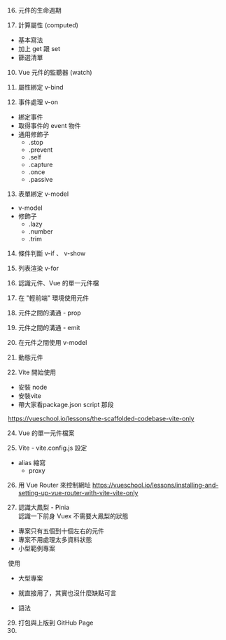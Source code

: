 
16. 元件的生命週期


9. 計算屬性 (computed)
  - 基本寫法
  - 加上 get 跟 set
  - 篩選清單

10. Vue 元件的監聽器 (watch)


11. 屬性綁定 v-bind

12. 事件處理 v-on
  - 綁定事件
  - 取得事件的 event 物件
  - 通用修飾子
    - .stop
    - .prevent
    - .self
    - .capture
    - .once
    - .passive

13. 表單綁定 v-model
  - v-model
  - 修飾子
    - .lazy
    - .number
    - .trim

14. 條件判斷 v-if 、 v-show

15. 列表渲染 v-for



17. 認識元件、Vue 的單一元件檔

18. 在 "輕前端" 環境使用元件

19. 元件之間的溝通 - prop

20. 元件之間的溝通 - emit

21. 在元件之間使用 v-model

22. 動態元件

23. Vite 開始使用
 - 安裝 node
 - 安裝vite
 - 帶大家看package.json script 那段

 https://vueschool.io/lessons/the-scaffolded-codebase-vite-only

24. Vue 的單一元件檔案

25. Vite - vite.config.js 設定
- alias 縮寫
  - proxy


26. 用 Vue Router 來控制網址
https://vueschool.io/lessons/installing-and-setting-up-vue-router-with-vite-vite-only

27. 認識大鳳梨 - Pinia  
認識一下前身 Vuex 
不需要大鳳梨的狀態
 - 專案只有五個到十個左右的元件
 - 專案不用處理太多資料狀態
 - 小型範例專案

使用
 - 大型專案
 - 就直接用了，其實也沒什麼缺點可言


- 語法



29. 打包與上版到 GitHub Page
30. 



